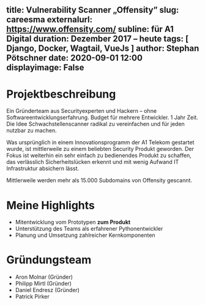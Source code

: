 title: Vulnerability Scanner „Offensity”
slug: careesma
externalurl: https://www.offensity.com/
subline: für A1 Digital
duration: Dezember 2017 –  heute
tags: [ Django, Docker, Wagtail, VueJs ]
author: Stephan Pötschner
date: 2020-09-01 12:00
displayimage: False
---

# Projektbeschreibung

Ein Gründerteam aus Securityexperten und Hackern – ohne Softwareentwicklungserfahrung. Budget für mehrere Entwickler. 1 Jahr Zeit.
Die Idee Schwachstellenscanner radikal zu vereinfachen und für jeden nutzbar zu machen.

Was ursprünglich in einem Innovationsprogramm der A1 Telekom gestartet wurde, ist mittlerweile zu einem beliebten Security Produkt geworden.
Der Fokus ist weiterhin ein sehr einfach zu bedienendes Produkt zu schaffen,
 das verlässlich Sicherheitslücken erkennt und mit wenig Aufwand IT Infrastruktur 
 absichern lässt.
 
Mittlerweile werden mehr als 15.000 Subdomains von Offensity gescannt.


# Meine Highlights

* Mitentwicklung vom Prototypen **zum Produkt**
* Unterstützung des Teams als erfahrener Pythonentwickler
* Planung und Umsetzung zahlreicher Kernkomponenten


# Gründungsteam

* Aron Molnar (Gründer)
* Philipp Mirtl (Gründer)
* Daniel Endresz (Gründer)
* Patrick Pirker
